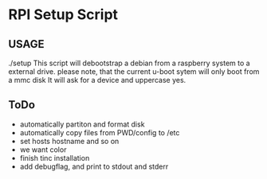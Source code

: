 RPI Setup Script
================

USAGE
-----
  ./setup
This script will debootstrap a debian from a raspberry system to a external drive. please note, that the current u-boot sytem will only boot from a mmc disk
It will ask for a device and uppercase yes.

ToDo
----
* automatically partiton and format disk
* automatically copy files from PWD/config to /etc
* set hosts hostname and so on
* we want color
* finish tinc installation
* add debugflag, and print to stdout and stderr
